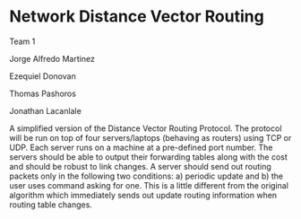 # Network Distance Vector Routing

Team 1

Jorge Alfredo Martinez

Ezequiel Donovan

Thomas Pashoros

Jonathan Lacanlale


A simplified version of the Distance Vector Routing Protocol.
The protocol will be run on top of four servers/laptops (behaving as routers) using TCP or UDP. Each
server runs on a machine at a pre-defined port number. The servers should be able to output their
forwarding tables along with the cost and should be robust to link changes. A server should send out
routing packets only in the following two conditions: a) periodic update and b) the user uses
command asking for one. This is a little different from the original algorithm which immediately sends
out update routing information when routing table changes.